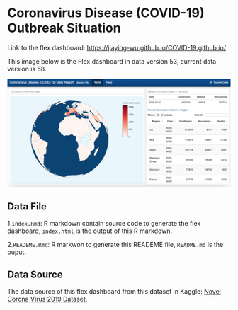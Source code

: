 
Coronavirus Disease (COVID-19) Outbreak Situation
=================================================

Link to the flex dashboard: <https://jiaying-wu.github.io/COVID-19.github.io/>

This image below is the Flex dashboard in data version 53, current data version is 58.

![](image/COVID19_flexdashboard_version_2.png)

Data File
---------

1.`index.Rmd`: R markdown contain source code to generate the flex dashboard, `index.html` is the output of this R markdown.

2.`READEME.Rmd`: R markwon to generate this READEME file, `README.md` is the ouput.

Data Source
-----------

The data source of this flex dashboard from this dataset in Kaggle: [Novel Corona Virus 2019 Dataset](https://www.kaggle.com/sudalairajkumar/novel-corona-virus-2019-dataset).
